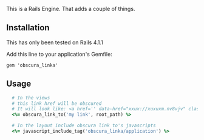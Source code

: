 This is a Rails Engine.  That adds a couple of things.

## Installation

This has only been tested on Rails 4.1.1

Add this line to your application's Gemfile:

    gem 'obscura_linka'

## Usage

```ruby
  # In the views
  # this link href will be obscured
  # It will look like: <a href='' data-href="xxux://xuxuxm.nv8vjv" class='rot_13'>my link</a>
  <%= obscura_link_to('my link', root_path) %>
```

```ruby
  # In the layout include obscura link to's javascripts
  <%= javascript_include_tag('obscura_linka/application') %>
```